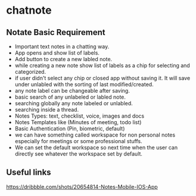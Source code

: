 # chatnote

## Notate Basic Requirement
- Important text notes in a chatting way.
- App opens and show list of labels.
- Add button to create a new labled note.
- while creating a new note show list of labels as a chip for selecting and categorized.
- if user didn't select any chip or closed app without saving it. It will save under unlabled with the sorting of last modified/created.
- any note label can be changeable after saving.
- basic search of any unlabeled or labled note.
- searching globally any note labeled or unlabled.
- searching inside a thread.
- Notes Types: text, checklist, voice, images and docs
- Notes Templates like (Minutes of meeting, todo list)
- Basic Authentication (Pin, biometric, default)
- we can have something called workspace for non personal notes especially for meetings or some professional stuffs.
- We can set the default workspace so next time when the user can directly see whatever the workspace set by default.

## Useful links
https://dribbble.com/shots/20654814-Notes-Mobile-IOS-App
